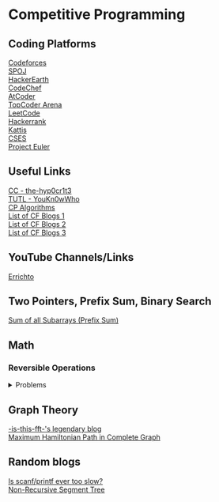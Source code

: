 # Competitive Programming

## Coding Platforms
[Codeforces](https://codeforces.com/)\
[SPOJ](https://www.spoj.com/)\
[HackerEarth](https://www.hackerearth.com/)\
[CodeChef](https://www.codechef.com)\
[AtCoder](https://atcoder.jp/)\
[TopCoder Arena](https://arena.topcoder.com/index.html#/u/dashboard)\
[LeetCode](https://leetcode.com/)\
[Hackerrank](https://www.hackerrank.com/)\
[Kattis](https://open.kattis.com)\
[CSES](https://cses.fi/problemset/list/)\
[Project Euler](https://projecteuler.net)


## Useful Links
[CC - the-hyp0cr1t3](https://github.com/the-hyp0cr1t3/CC/tree/master)\
[TUTL - YouKn0wWho](https://codeforces.com/blog/entry/95106)\
[CP Algorithms](https://cp-algorithms.com/)\
[List of CF Blogs 1](https://codeforces.com/blog/entry/91363)\
[List of CF Blogs 2](https://codeforces.com/blog/entry/57282)\
[List of CF Blogs 3](https://codeforces.com/blog/entry/13529)

## YouTube Channels/Links
[Errichto](https://www.youtube.com/@Errichto)

## Two Pointers, Prefix Sum, Binary Search
[Sum of all Subarrays (Prefix Sum)](https://www.geeksforgeeks.org/sum-of-all-subarrays/)

## Math
### Reversible Operations
<details>
<summary>Problems</summary>
<ul>
  <li><a href="https://codeforces.com/problemset/problem/430/C">CF 430 C</a></li>
</ul>
</details>

## Graph Theory
[-is-this-fft-'s legendary blog](https://codeforces.com/blog/entry/68138)\
[Maximum Hamiltonian Path in Complete Graph](https://www.mimuw.edu.pl/~rytter/MYPAPERS/fun2012_submission_10.pdf)


## Random blogs
[Is scanf/printf ever too slow?](https://codeforces.com/blog/entry/68043)\
[Non-Recursive Segment Tree](https://codeforces.com/blog/entry/1256)
